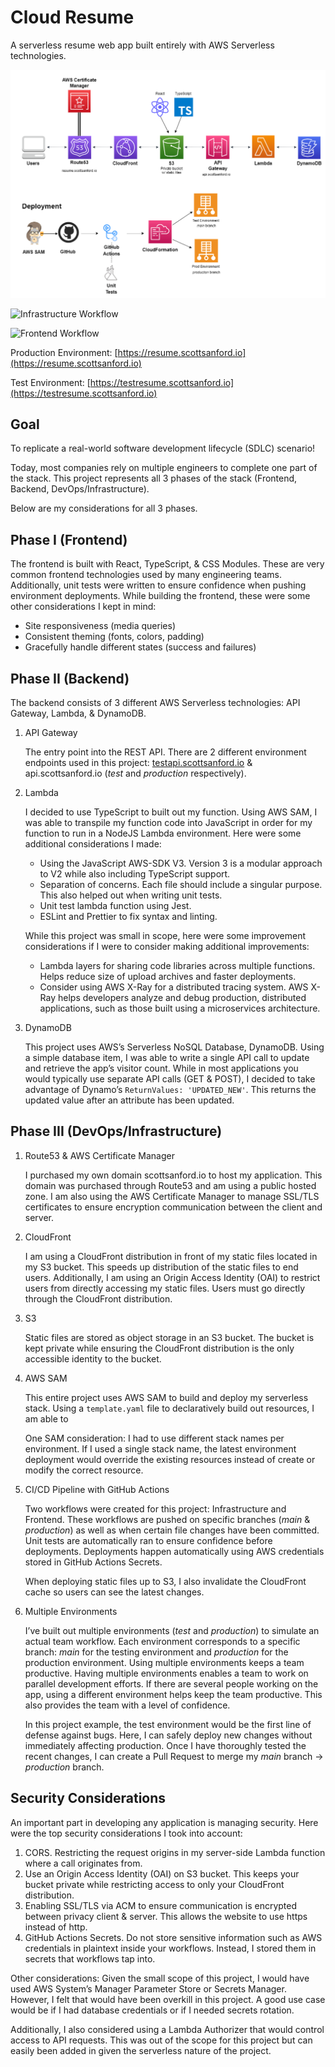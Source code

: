 # Cloud Resume

A serverless resume web app built entirely with AWS Serverless technologies.

<p>
  <img src="./cloud-resume-architecture.png" width="600"/>
</p>

![Infrastructure Workflow](https://github.com/ScottSanford/cloud-resume/actions/workflows/infra.yaml/badge.svg)

![Frontend Workflow](https://github.com/ScottSanford/cloud-resume/actions/workflows/frontend.yaml/badge.svg)

Production Environment: [https://resume.scottsanford.io](https://resume.scottsanford.io)

Test Environment: [https://testresume.scottsanford.io](https://testresume.scottsanford.io)

## Goal

To replicate a real-world software development lifecycle (SDLC) scenario!

Today, most companies rely on multiple engineers to complete one part of the stack. This project represents all 3 phases of the stack (Frontend, Backend, DevOps/Infrastructure).

Below are my considerations for all 3 phases.

## Phase I (Frontend)

The frontend is built with React, TypeScript, & CSS Modules. These are very common frontend technologies used by many engineering teams. Additionally, unit tests were written to ensure confidence when pushing environment deployments. While building the frontend, these were some other considerations I kept in mind:

- Site responsiveness (media queries)
- Consistent theming (fonts, colors, padding)
- Gracefully handle different states (success and failures)

## Phase II (Backend)

The backend consists of 3 different AWS Serverless technologies: API Gateway, Lambda, & DynamoDB.

1. API Gateway

    The entry point into the REST API. There are 2 different environment endpoints used in this project: [testapi.scottsanford.io](http://testapi.scottsanford.io) & api.scottsanford.io (*test* and *production* respectively).

2. Lambda

    I decided to use TypeScript to built out my function. Using AWS SAM, I was able to transpile my function code into JavaScript in order for my function to run in a NodeJS Lambda environment. Here were some additional considerations I made:

    - Using the JavaScript AWS-SDK V3. Version 3 is a modular approach to V2 while also including TypeScript support.
    - Separation of concerns. Each file should include a singular purpose. This also helped out when writing unit tests.
    - Unit test lambda function using Jest.
    - ESLint and Prettier to fix syntax and linting.

    While this project was small in scope, here were some improvement considerations if I were to consider making additional improvements:

    - Lambda layers for sharing code libraries across multiple functions. Helps reduce size of upload archives and faster deployments.
    - Consider using AWS X-Ray for a distributed tracing system. AWS X-Ray helps developers analyze and debug production, distributed applications, such as those built using a microservices architecture.
3. DynamoDB

    This project uses AWS’s Serverless NoSQL Database, DynamoDB. Using a simple database item, I was able to write a single API call to update and retrieve the app’s visitor count. While in most applications you would typically use separate API calls (GET & POST), I decided to take advantage of Dynamo’s `ReturnValues: 'UPDATED_NEW'`. This returns the updated value after an attribute has been updated.


## Phase III (DevOps/Infrastructure)

1. Route53 & AWS Certificate Manager

    I purchased my own domain scottsanford.io to host my application. This domain was purchased through Route53 and am using a public hosted zone. I am also using the AWS Certificate Manager to manage SSL/TLS certificates to ensure encryption communication between the client and server.

2. CloudFront

    I am using a CloudFront distribution in front of my static files located in my S3 bucket. This speeds up distribution of the static files to end users. Additionally, I am using an Origin Access Identity (OAI) to restrict users from directly accessing my static files. Users must go directly through the CloudFront distribution.

3. S3

    Static files are stored as object storage in an S3 bucket. The bucket is kept private while ensuring the CloudFront distribution is the only accessible identity to the bucket.

4. AWS SAM

    This entire project uses AWS SAM to build and deploy my serverless stack. Using a `template.yaml` file to declaratively build out resources, I am able to

    One SAM consideration: I had to use different stack names per environment. If I used a single stack name, the latest environment deployment would override the existing resources instead of create or modify the correct resource.

5. CI/CD Pipeline with GitHub Actions

    Two workflows were created for this project: Infrastructure and Frontend. These workflows are pushed on specific branches (*main* & *production*) as well as when certain file changes have been committed. Unit tests are automatically ran to ensure confidence before deployments. Deployments happen automatically using AWS credentials stored in GitHub Actions Secrets.

    When deploying static files up to S3, I also invalidate the CloudFront cache so users can see the latest changes.

6. Multiple Environments

    I’ve built out multiple environments (*test* and *production*) to simulate an actual team workflow. Each environment corresponds to a specific branch: *main* for the testing environment and *production* for the production environment. Using multiple environments keeps a team productive. Having multiple environments enables a team to work on parallel development efforts. If there are several people working on the app, using a different environment helps keep the team productive. This also provides the team with a level of confidence.

    In this project example, the test environment would be the first line of defense against bugs. Here, I can safely deploy new changes without immediately affecting production. Once I have thoroughly tested the recent changes, I can create a Pull Request to merge my *main* branch → *production* branch.


## Security Considerations

An important part in developing any application is managing security. Here were the top security considerations I took into account:

1. CORS. Restricting the request origins in my server-side Lambda function where a call originates from.
2. Use an Origin Access Identity (OAI) on S3 bucket. This keeps your bucket private while restricting access to only your CloudFront distribution.
3. Enabling SSL/TLS via ACM to ensure communication is encrypted between privacy client & server. This allows the website to use https instead of http.
4. GitHub Actions Secrets. Do not store sensitive information such as AWS credentials in plaintext inside your workflows. Instead, I stored them in secrets that workflows tap into.

Other considerations: Given the small scope of this project, I would have used AWS System’s Manager Parameter Store or Secrets Manager. However, I felt that would have been overkill in this project. A good use case would be if I had database credentials or if I needed secrets rotation.

Additionally, I also considered using a Lambda Authorizer that would control access to API requests. This was out of the scope for this project but can easily been added in given the serverless nature of the project.
